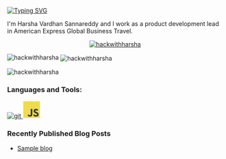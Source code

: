 [![Typing SVG](https://readme-typing-svg.herokuapp.com?font=Fira+Code&pause=1000&width=435&lines=Hi+there,+I+am+Harsha+!!+%F0%9F%91%8B%F0%9F%8F%BB)](https://git.io/typing-svg)

I'm Harsha Vardhan Sannareddy and I work as a product development lead in American Express Global Business Travel.

<p align="center"> 
  <a href="https://twitter.com/hackwithharsha" target="blank">
    <img src="https://img.shields.io/twitter/follow/hackwithharsha?logo=twitter&style=for-the-badge" alt="hackwithharsha" />
  </a> 
</p>

<p><img align="left" src="https://github-readme-stats.vercel.app/api/top-langs?username=hackwithharsha&theme=dark&show_icons=true&locale=en&count_private=true" alt="hackwithharsha" /></p>

<p>&nbsp;<img align="center" src="https://github-readme-stats.vercel.app/api?username=hackwithharsha&theme=dark&show_icons=true&locale=en&count_private=true" alt="hackwithharsha" /></p>

<p><img align="center" src="https://github-readme-streak-stats.herokuapp.com/?user=hackwithharsha&theme=dark&count_private=true" alt="hackwithharsha" /></p>

<h3 align="left">Languages and Tools:</h3>
<p align="left">  
  <a href="https://git-scm.com/" target="_blank"> 
    <img src="https://www.vectorlogo.zone/logos/git-scm/git-scm-icon.svg" alt="git" width="40" height="40"/> </a>  
  <a href="https://developer.mozilla.org/en-US/docs/Web/JavaScript" target="_blank"> <img src="https://raw.githubusercontent.com/devicons/devicon/master/icons/javascript/javascript-original.svg" alt="javascript" width="40" height="40"/> 
  </a>

### Recently Published Blog Posts

- [Sample blog](http://www.hackwithharsha.com)

<!--
**hackwithharsha/hackwithharsha** is a ✨ _special_ ✨ repository because its `README.md` (this file) appears on your GitHub profile.

Here are some ideas to get you started:

- 🔭 I’m currently working on ...
- 🌱 I’m currently learning ...
- 👯 I’m looking to collaborate on ...
- 🤔 I’m looking for help with ...
- 💬 Ask me about ...
- 📫 How to reach me: ...
- 😄 Pronouns: ...
- ⚡ Fun fact: ...
-->
